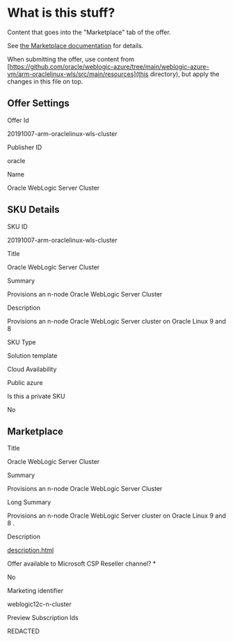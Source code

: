 <!--
Copyright (c) 2021, Oracle and/or its affiliates.
Licensed under the Universal Permissive License v 1.0 as shown at https://oss.oracle.com/licenses/upl.
-->

# What is this stuff?

Content that goes into the "Marketplace" tab of the offer.

See [the Marketplace documentation](https://docs.microsoft.com/en-us/azure/marketplace/cloud-partner-portal/virtual-machine/cpp-marketplace-tab) for details.

When submitting the offer, use content from [https://github.com/oracle/weblogic-azure/tree/main/weblogic-azure-vm/arm-oraclelinux-wls/src/main/resources](this directory), but apply the changes in this file on top.

## Offer Settings

Offer Id

20191007-arm-oraclelinux-wls-cluster

Publisher ID

oracle

Name 

Oracle WebLogic Server Cluster

## SKU Details

SKU ID

20191007-arm-oraclelinux-wls-cluster

Title

Oracle WebLogic Server Cluster

Summary

Provisions an n-node Oracle WebLogic Server Cluster

Description

Provisions an n-node Oracle WebLogic Server cluster on Oracle Linux 9 and 8

SKU Type

Solution template

Cloud Availability

Public azure

Is this a private SKU

No

## Marketplace

Title

Oracle WebLogic Server Cluster

Summary

Provisions an n-node Oracle WebLogic Server Cluster

Long Summary

Provisions an n-node Oracle WebLogic Server cluster on Oracle Linux 9 and 8 .

Description

[description.html](https://raw.githubusercontent.com/oracle/weblogic-azure/main/weblogic-azure-vm/arm-oraclelinux-wls/src/main/resources/description.html)

Offer available to Microsoft CSP Reseller channel? *

No

Marketing identifier 

weblogic12c-n-cluster

Preview Subscription Ids

REDACTED
